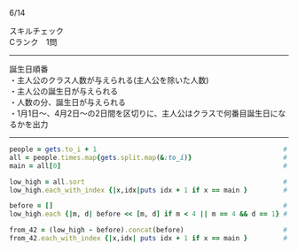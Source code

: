 6/14
  
スキルチェック  
Cランク　1問  
  
-------------------------------------------
誕生日順番  
・主人公のクラス人数が与えられる(主人公を除いた人数)  
・主人公の誕生日が与えられる  
・人数の分、誕生日が与えられる  
・1月1日〜、4月2日〜の2日間を区切りに、主人公はクラスで何番目誕生日になるかを出力   
  
-------------------------------------------
  
```ruby
people = gets.to_i + 1                                               # クラスの人数を取得し、+1(主人公)
all = people.times.map{gets.split.map(&:to_i)}                       # 全員の誕生日が与えられる
main = all[0]                                                        # 先頭が主人公の誕生日なので、定義しておく

low_high = all.sort                                                  # 誕生日の配列を小〜大に並び替える
low_high.each_with_index {|x,idx|puts idx + 1 if x == main }         # 1月1日〜の基準で、主人公の誕生日順番を出力

before = []                                                          # 4月2日以前の誕生日を記録用
low_high.each {|m, d| before << [m, d] if m < 4 || m == 4 && d == 1} # 4月2日以前の誕生日を分別して記録

from_42 = (low_high - before).concat(before)                         # 4月2日〜の誕生日の後に、1月1日〜4月1日の誕生日を追加
from_42.each_with_index {|x,idx| puts idx + 1 if x == main }         # 4月2日〜の基準で、主人公の誕生日順番を出力
```
